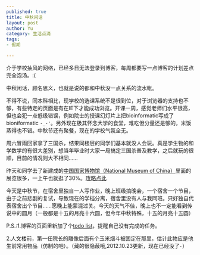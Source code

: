 ```yaml
--- 
published: true
title: 中秋闲话
layout: post
author: Yu
category: 生活点滴
tags:
- 假期

---
```

介于学校抽风的网络，已经多日无法登录到博客，每周都要写一点博客的计划差点完全泡汤。:(

中秋闲话，顾名思义，也就是说的都和中秋没一点关系的流水帐。

不得不说，同本科相比，现学校的选课系统不是很到位，对于浏览器的支持也不够，有些特定的页面是有在IE下才能成功浏览。开课一周，感觉老师们水平很高，但也会犯一点低级错误，例如院士的授课幻灯片上把bioinformatic写成了bioniformatic <code>-_-'</code>。另外现在极其怀念大学的食堂，难吃但分量还是够的，米饭蒸得也不错。中秋节还有聚餐，现在的学校气氛全无。

周六冒雨回家拿了三国杀，结果同楼层的同学们基本就没人会玩。真是学生物的和学数学的有很大差别，想当年毕业时大家一局搞定三国杀普及教学，之后就玩的很顺，目前的情况则大不相同……

昨天和同学去了新建成的[中国国家博物馆（National Museum of China）](http://www.chnmuseum.cn "中国国家博物馆（National Museum of China）")里面的展览很多，一上午也就逛了30%。<a title="中国国家博物馆参观攻略" href="http://yulijia.net/cn/2011/09/%e4%b8%ad%e5%9b%bd%e5%9b%bd%e5%ae%b6%e5%8d%9a%e7%89%a9%e9%a6%86%e5%8f%82%e8%a7%82%e6%94%bb%e7%95%a5/">攻略点此</a>

今天是中秋节，在宿舍里独自一人写作业，晚上班级搞晚会，一个宿舍一个节目，由于之前悲剧的复试，导致现在的学档分离，宿舍里没有人与我同班。只好独自代表宿舍出个节目……愿晚上能蒙混过关。今天的天气不佳，晚上也不一定能看到传说中的圆月（一般都是十五的月亮十六圆，但今年中秋特殊，十五的月亮十五圆）

P.S.:1.博客的页面里新加了个[todo list](http://yulijia.net/cn/plan/ "计划")，提醒自己没有完成的任务。

2.人文楼前，第一任院长的雕像后面有个玉米烟斗被固定在那里，估计此物应是他生前常用物品（仿制的吧）。（藏的很隐蔽哦,2012.10.23更新，现在已经没了<code>_-_</code>）
